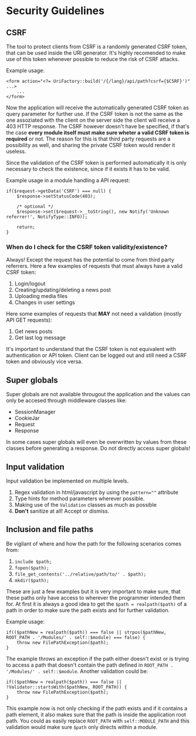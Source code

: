 # Security Guidelines

## CSRF

The tool to protect clients from CSRF is a randomly generated CSRF token,
that can be used inside the URI generator. It's highly recomended to make 
use of this token whenever possible to reduce the risk of CSRF 
attacks.

Example usage:

```
<form action="<?= UriFactory::build('/{/lang}/api/path?csrf={$CSRF}')" ...>
    ...
</form>
```

Now the application will receive the automatically generated CSRF token as 
query parameter for further use. If the CSRF token is not the same as the one 
assoziated with the client on the server side the client will receive a 403 
HTTP response. The CSRF however doesn't have be specified, if that's the case 
**every module itself must make sure wheter a valid CSRF token is required** 
or not. The reason for this is that third party requests are a possibility as 
well, and sharing the private CSRF token would render it useless.

Since the validation of the CSRF token is performed automatically it is only 
necessary to check the existence, since if it exists it has to be valid.

Example usage in a module handling a API request:

```
if($request->getData('CSRF') === null) {
    $response->setStatusCode(403);
        
    /* optional */
    $response->set($request->__toString(), new Notify('Unknown referrer!', NotifyType::INFO));
    
    return;
}
```

### When do I check for the CSRF token validity/existence?

Always! Except the request has the potential to come from third party 
referrers. Here a few examples of requests that must always have a valid CSRF 
token:

1. Login/logout
2. Creating/updating/deleting a news post
3. Uploading media files
4. Changes in user settings

Here some examples of requests that **MAY** not need a validation (mostly API 
GET requests):

1. Get news posts
2. Get last log message

It's important to understand that the CSRF token is not equivalent with 
authentication or API token. Client can be logged out and still need a 
CSRF token and obviously vice versa.

## Super globals

Super globals are not available througout the application and the values can 
only be accesed through middleware classes like:

* SessionManager
* CookieJar
* Request
* Response

In some cases super globals will even be overwritten by values from these 
classes before generating a response. Do not directly access super globals!

## Input validation

Input validation be implemented on multiple levels.

1. Regex validation in html/javascript by using the `pattern=""` attribute
2. Type hints for method parameters wherever possible.
3. Making use of the `Validation` classes as much as possible
4. **Don't** sanitize at all! Accept or dismiss.

## Inclusion and file paths

Be vigilant of where and how the path for the following scenarios comes from:

1. `include $path;`
2. `fopen($path);`
3. `file_get_contents('../relative/path/to/' . $path);`
4. `mkdir($path);`

These are just a few examples but it is very important to make sure, that 
these paths only have access to wherever the programmer intended them for. 
At first it is always a good idea to get the `$path = realpath($path)` of a 
path in order to make sure the path exists and for further validation.

Example usage:

```
if(($pathNew = realpath($path)) === false || strpos($pathNew, ROOT_PATH . '/Modules/' . self::$module) === false) {
    throw new FilePathException($path);
}
```

The example throws an exception if the path either doesn't exist or is trying 
to access a path that doesn't contain the path defined in 
`ROOT_PATH . '/Modules/' . self::$module`. Another validation could be:

```
if(($pathNew = realpath($path)) === false || !Validator::startsWith($pathNew, ROOT_PATH)) {
    throw new FilePathException($path);
}
```

This example now is not only checking if the path exists and if it contains a 
path element, it also makes sure that the path is inside the application root 
path. You could as easily replace `ROOT_PATH` with `self::MODULE_PATH` and this 
validation would make sure `$path` only directs within a module.
